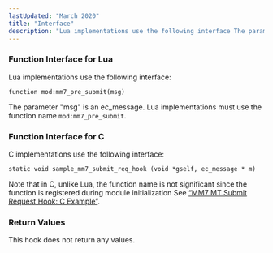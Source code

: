 ```yaml
---
lastUpdated: "March 2020"
title: "Interface"
description: "Lua implementations use the following interface The parameter msg is an ec message Lua implementations must use the function name mod mm 7 pre submit C implementations use the following interface Note that in C unlike Lua the function name is not significant since the function is registered during module..."
---
```


### <a name="idp863312"></a> Function Interface for Lua

Lua implementations use the following interface:

`function mod:mm7_pre_submit(msg)`

The parameter "msg" is an ec_message. Lua implementations must use the function name `mod:mm7_pre_submit`.

### <a name="idp866832"></a> Function Interface for C

C implementations use the following interface:

`static void sample_mm7_submit_req_hook (void *gself, ec_message * m)`

Note that in C, unlike Lua, the function name is not significant since the function is registered during module initialization See [“MM7 MT Submit Request Hook: C Example”](/momentum/mobile/mobile-developer-guide/mm-7-client-submit-request-hook-example#MM7_MT_Submit_Request_Hook.c).

### <a name="idp923568"></a> Return Values

This hook does not return any values.